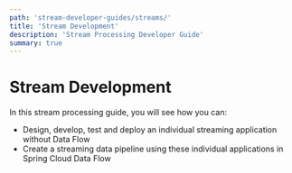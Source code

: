 ```yaml
---
path: 'stream-developer-guides/streams/'
title: 'Stream Development'
description: 'Stream Processing Developer Guide'
summary: true
---
```


# Stream Development

In this stream processing guide, you will see how you can:

- Design, develop, test and deploy an individual streaming application without Data Flow
- Create a streaming data pipeline using these individual applications in Spring Cloud Data Flow
